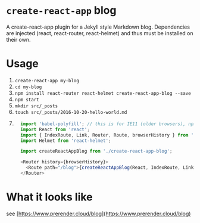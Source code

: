 # `create-react-app` blog

A create-react-app plugin for a Jekyll style Markdown blog. Dependencies are injected (react, react-router, react-helmet) and thus must be installed on their own.

# Usage

1. `create-react-app my-blog`
2. `cd my-blog`
3. `npm install react-router react-helmet create-react-app-blog --save`
4. `npm start`
5. `mkdir src/_posts`
6. `touch src/_posts/2016-10-20-hello-world.md`
7. ```javascript
     import 'babel-polyfill'; // this is for IE11 (older browsers), npm install --save-dev babel-polyfill
     import React from 'react';
     import { IndexRoute, Link, Router, Route, browserHistory } from 'react-router';
     import Helmet from 'react-helmet';

     import createReactAppBlog from './create-react-app-blog';

     <Router history={browserHistory}>
       <Route path="/blog">{createReactAppBlog(React, IndexRoute, Link, Route, Helmet)}</Route>
     </Router>
     ```

# What it looks like

see [https://www.prerender.cloud/blog](https://www.prerender.cloud/blog)